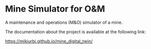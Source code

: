 # Mine Simulator for O&amp;M
A maintenance and operations (M&amp;O) simulator of a mine.

The documentation about the project is available at the following link:

https://mikiurbi.github.io/mine_digital_twin/
